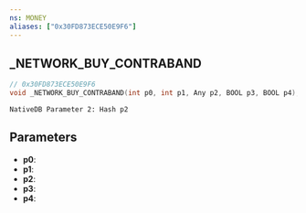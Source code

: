 ```yaml
---
ns: MONEY
aliases: ["0x30FD873ECE50E9F6"]
---
```

## _NETWORK_BUY_CONTRABAND

```c
// 0x30FD873ECE50E9F6
void _NETWORK_BUY_CONTRABAND(int p0, int p1, Any p2, BOOL p3, BOOL p4);
```

```
NativeDB Parameter 2: Hash p2
```

## Parameters
* **p0**: 
* **p1**: 
* **p2**: 
* **p3**: 
* **p4**: 

